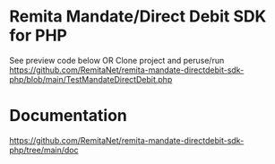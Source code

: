 # Remita Mandate/Direct Debit SDK for PHP

See preview code below 
OR 
Clone project and peruse/run https://github.com/RemitaNet/remita-mandate-directdebit-sdk-php/blob/main/TestMandateDirectDebit.php

# Documentation

https://github.com/RemitaNet/remita-mandate-directdebit-sdk-php/tree/main/doc
